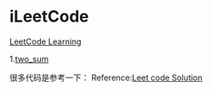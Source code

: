 # iLeetCode
[LeetCode Learning](https://leetcode.com/problemset/all/)

1.[two_sum](https://leetcode.com/problems/two-sum/description/)






很多代码是参考一下：
Reference:[Leet code Solution](https://github.com/soulmachine/leetcode)
